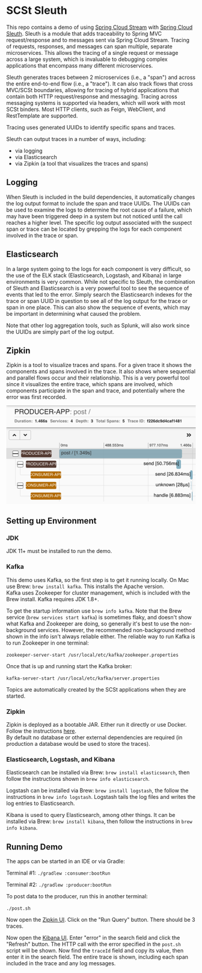# SCSt Sleuth

This repo contains a demo of using [Spring Cloud Stream](https://spring.io/projects/spring-cloud-stream) with 
[Spring Cloud Sleuth](https://spring.io/projects/spring-cloud-sleuth).  Sleuth is a module that adds traceability to Spring MVC 
request/response and to messages sent via Spring Cloud Stream.  Tracing of requests, responses, and messages can span multiple, separate 
microservices.  This allows the tracing of a single request or message across a large system, which is invaluable to debugging complex 
applications that encompass many different microservices. 

Sleuth generates traces between 2 microservices (i.e., a "span") and across the entire end-to-end flow (i.e., a "trace").  It can also track flows 
that cross MVC/SCSt boundaries, allowing for tracing of hybrid applications that contain both HTTP request/response and messaging.  Tracing across 
messaging systems is supported via headers, which will work with most SCSt binders.  Most HTTP clients, such as Feign, WebClient, and RestTemplate 
are supported.

Tracing uses generated UUIDs to identify specific spans and traces.

Sleuth can output traces in a number of ways, including:

- via logging
- via Elasticsearch
- via Zipkin (a tool that visualizes the traces and spans)

## Logging

When Sleuth is included in the build dependencies, it automatically changes the log output format to include the span and trace UUIDs.  The UUIDs 
can be used to examine the logs to determine the root cause of a failure, which may have been triggered deep in a system but not noticed until the 
call reaches a higher level.  The specific log output associated with the suspect span or trace can be located by grepping the logs for each 
component involved in the trace or span.

## Elasticsearch

In a large system going to the logs for each component is very difficult, so the use of the ELK stack (Elasticsearch, Logstash, and Kibana) in 
large environments is very common.  While not specific to Sleuth, the combination of Sleuth and Elasticsearch is a very powerful tool to see the 
sequence of events that led to the error.  Simply search the Elasticsearch indexes for the trace or span UUID in question to see all of the log 
output for the trace or span in one place.  This can also show the sequence of events, which may be important in determining what caused the problem.

Note that other log aggregation tools, such as Splunk, will also work since the UUIDs are simply part of the log output.

## Zipkin

Zipkin is a tool to visualize traces and spans.  For a given trace it shows the components and spans involved in the trace.  It also shows where 
sequential and parallel flows occur and their relationship.  This is a very powerful tool since it visualizes the entire trace, which spans are 
involved, which components participate in the span and trace, and potentially where the error was first recorded.

![Zipkin](zipkin.png)

## Setting up Environment

### JDK

JDK 11+ must be installed to run the demo.

### Kafka

This demo uses Kafka, so the first step is to get it running locally.  On Mac use Brew: `brew install kafka`.  This installs the Apache version.  
Kafka uses Zookeeper for cluster management, which is included with the Brew install.  Kafka requires JDK 1.8+.

To get the startup information use `brew info kafka`.  Note that the Brew service (`brew services start kafka`) is sometimes flaky, and doesn't
show what Kafka and Zookeeper are doing, so generally it's best to use the non-background services.  However, the recommended non-background
method shown in the info isn't always reliable either.  The reliable way to run Kafka is to run Zookeeper in one terminal:

`zookeeper-server-start /usr/local/etc/kafka/zookeeper.properties`

Once that is up and running start the Kafka broker:

`kafka-server-start /usr/local/etc/kafka/server.properties`

Topics are automatically created by the SCSt applications when they are started.

### Zipkin

Zipkin is deployed as a bootable JAR.  Either run it directly or use Docker.  Follow the instructions [here](https://zipkin.io/pages/quickstart).  
By default no database or other external dependencies are required (in production a database would be used to store the traces).

### Elasticsearch, Logstash, and Kibana

Elasticsearch can be installed via Brew: `brew install elasticsearch`, then follow the instructions shown in `brew info elasticsearch`.

Logstash can be installed via Brew: `brew install logstash`, the follow the instructions in `brew info logstash`.  Logstash tails the log files 
and writes the log entries to Elasticsearch.

Kibana is used to query Elasticsearch, among other things.  It can be installed via Brew: `brew install kibana`, then follow the instructions in 
`brew info kibana`.

## Running Demo

The apps can be started in an IDE or via Gradle:

Terminal #1:
`./gradlew :consumer:bootRun`

Terminal #2:
`./gradlew :producer:bootRun`

To post data to the producer, run this in another terminal:

`./post.sh`

Now open the [Zipkin UI](http://localhost:9411/zipkin/).  Click on the "Run Query" button.  There should be 3 traces.

Now open the [Kibana UI](http://localhost:5601/app/discover).  Enter "error" in the search field and click the "Refresh" button.  The HTTP call 
with the error specified in the `post.sh` script will be shown.  Now find the `traceId` field and copy its value, then enter it in the search 
field.  The entire trace is shown, including each span included in the trace and any log messages. 